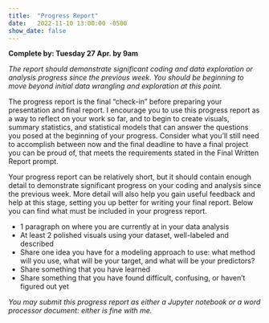 ```yaml
---
title:  "Progress Report"
date:   2022-11-10 13:00:00 -0500
show_date: false
---
```

**Complete by: Tuesday 27 Apr. by 9am**

*The report should demonstrate significant coding and data exploration or analysis progress since the previous week. You should be beginning to move beyond initial data wrangling and exploration at this point.*

The progress report is the final “check-in” before preparing your presentation and final report. I encourage you to use this progress report as a way to reflect on your work so far, and to begin to create visuals, summary statistics, and statistical models that can answer the questions you posed at the beginning of your progress. Consider what you’ll still need to accomplish between now and the final deadline to have a final project you can be proud of, that meets the requirements stated in the Final Written Report prompt.

Your progress report can be relatively short, but it should contain enough detail to demonstrate significant progress on your coding and analysis since the previous week. More detail will also help you gain useful feedback and help at this stage, setting you up better for writing your final report. Below you can find what must be included in your progress report.

- 1 paragraph on where you are currently at in your data analysis
- At least 2 polished visuals using your dataset, well-labeled and described
- Share one idea you have for a modeling approach to use: what method will you use, what will be your target, and what will be your predictors?
- Share something that you have learned
- Share something that you have found difficult, confusing, or haven’t figured out yet

*You may submit this progress report as either a Jupyter notebook or a word processor document: either is fine with me.*
